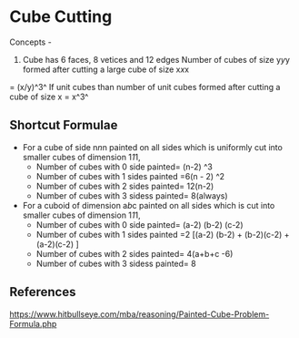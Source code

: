# Cube Cutting

Concepts -

1. Cube has 6 faces, 8 vetices and 12 edges
Number of cubes of size y*y*y formed after cutting a large cube of size x*x*x

= (x/y)^3^
If unit cubes than number of unit cubes formed after cutting a cube of size x = x^3^

## Shortcut Formulae

- For a cube of side n*n*n painted on all sides which is uniformly cut into smaller cubes of dimension 1*1*1,
    - Number of cubes with 0 side painted= (n-2) ^3
    - Number of cubes with 1 sides painted =6(n - 2) ^2
    - Number of cubes with 2 sides painted= 12(n-2)
    - Number of cubes with 3 sidess painted= 8(always)
- For a cuboid of dimension a*b*c painted on all sides which is cut into smaller cubes of dimension 1*1*1,
    - Number of cubes with 0 side painted= (a-2) (b-2) (c-2)
    - Number of cubes with 1 sides painted =2 [(a-2) (b-2) + (b-2)(c-2) + (a-2)(c-2) ]
    - Number of cubes with 2 sides painted= 4(a+b+c -6)
    - Number of cubes with 3 sidess painted= 8

## References

https://www.hitbullseye.com/mba/reasoning/Painted-Cube-Problem-Formula.php
